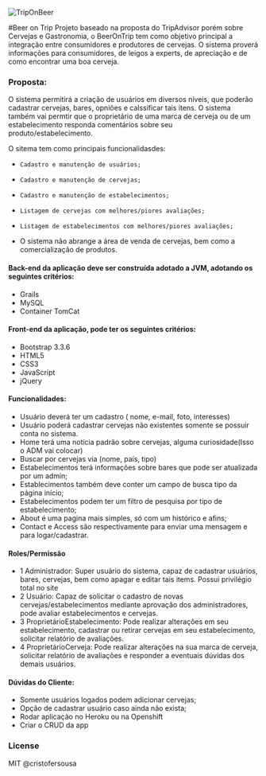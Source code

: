 ![TripOnBeer](https://github.com/cristofersousa/TripOnBeer/blob/master/beerontrip1.png)

#Beer on Trip
Projeto baseado na proposta do TripAdvisor porém sobre Cervejas e Gastronomia, o BeerOnTrip tem como objetivo principal a integração entre consumidores e produtores de cervejas. O sistema proverá informações para consumidores, de leigos a experts, de apreciação e de como encontrar uma boa cerveja.

### Proposta:
O sistema permitirá a criação de usuários em diversos níveis, que poderão cadastrar cervejas, bares, opniões e calssificar tais itens. O sistema também vai permtir que o proprietário de uma marca de cerveja ou de um estabelecimento responda comentários sobre seu produto/estabelecimento.

O sitema tem como principais funcionalidasdes:
  - 	Cadastro e manutenção de usuários;
  - 	Cadastro e manutenção de cervejas;
  - 	Cadastro e manutenção de estabelecimentos;
  - 	Listagem de cervejas com melhores/piores avaliações;
  - 	Listagem de estabelecimentos com melhores/piores avaliações;
  -  O sistema não abrange a área de venda de cervejas, bem como a comercialização de produtos.

#### Back-end da aplicação deve ser construída adotado a JVM, adotando os seguintes critérios:

* Grails
* MySQL
* Container TomCat

#### Front-end da aplicação, pode ter os seguintes critérios:

* Bootstrap 3.3.6
* HTML5
* CSS3
* JavaScript
* jQuery

#### Funcionalidades:

* Usuário deverá ter um cadastro ( nome, e-mail, foto, interesses)
* Usuário poderá cadastrar cervejas não existentes somente se possuir conta no sistema.
* Home terá uma notícia padrão sobre cervejas, alguma curiosidade(Isso o ADM vai colocar)
* Buscar por cervejas via (nome, país, tipo)
* Estabelecimentos terá informações sobre bares que pode ser atualizada por um admin;
* Establecimentos também deve conter um campo de busca tipo da página início;
* Estabelecimentos podem ter um filtro de pesquisa por tipo de estabelecimento;
* About é uma pagina mais simples, só com um histórico e afins;
* Contact e Access são respectivamente para enviar uma mensagem e para logar/cadastrar.

#### Roles/Permissão

- 1	Administrador: Super usuário do sistema, capaz de cadastrar usuários, bares, cervejas, bem como apagar e editar tais items. Possui privilégio total no site
- 2	Usuário: Capaz de solicitar o cadastro de novas cervejas/estabelecimentos mediante aprovação dos administradores, pode avaliar estabelecimentos e cervejas.
- 3	ProprietárioEstabelecimento: Pode realizar alterações em seu estabelecimento, cadastrar ou retirar cervejas em seu estabelecimento, solicitar relatório de avaliações.
- 4	ProprietárioCerveja: Pode realizar alterações na sua marca de cerveja, solicitar relatório de avaliações e responder a eventuais dúvidas dos demais usuários.


#### Dúvidas do Cliente:

- Somente usuários logados podem adicionar cervejas;
- Opção de cadastrar usuário caso ainda não exista;
- Rodar aplicação no Heroku ou na Openshift
- Criar o CRUD da app

### License

MIT @cristofersousa
